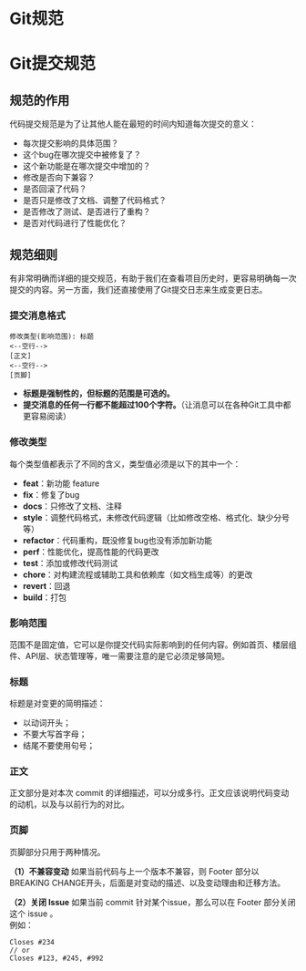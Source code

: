 # Git规范
# Git提交规范
## 规范的作用
代码提交规范是为了让其他人能在最短的时间内知道每次提交的意义：  
* 每次提交影响的具体范围？
* 这个bug在哪次提交中被修复了？
* 这个新功能是在哪次提交中增加的？
* 修改是否向下兼容？
* 是否回滚了代码？
* 是否只是修改了文档、调整了代码格式？
* 是否修改了测试、是否进行了重构？
* 是否对代码进行了性能优化？

## 规范细则
有非常明确而详细的提交规范，有助于我们在查看项目历史时，更容易明确每一次提交的内容。另一方面，我们还直接使用了Git提交日志来生成变更日志。

### 提交消息格式
```
修改类型(影响范围): 标题
<--空行-->
[正文]
<--空行-->
[页脚]
```
* **标题是强制性的，但标题的范围是可选的。**
* **提交消息的任何一行都不能超过100个字符。**（让消息可以在各种Git工具中都更容易阅读）

### 修改类型
每个类型值都表示了不同的含义，类型值必须是以下的其中一个：  
* **feat**：新功能 feature
* **fix**：修复了bug
* **docs**：只修改了文档、注释
* **style**：调整代码格式，未修改代码逻辑（比如修改空格、格式化、缺少分号等）
* **refactor**：代码重构，既没修复bug也没有添加新功能
* **perf**：性能优化，提高性能的代码更改
* **test**：添加或修改代码测试
* **chore**：对构建流程或辅助工具和依赖库（如文档生成等）的更改
* **revert**：回退
* **build**：打包

### 影响范围
范围不是固定值，它可以是你提交代码实际影响到的任何内容。例如首页、楼层组件、API层、状态管理等，唯一需要注意的是它必须足够简短。

### 标题
标题是对变更的简明描述：
* 以动词开头；
* 不要大写首字母；
* 结尾不要使用句号；

### 正文
正文部分是对本次 commit 的详细描述，可以分成多行。正文应该说明代码变动的动机，以及与以前行为的对比。

### 页脚
页脚部分只用于两种情况。  

**（1）不兼容变动**
如果当前代码与上一个版本不兼容，则 Footer 部分以BREAKING CHANGE开头，后面是对变动的描述、以及变动理由和迁移方法。  

**（2）关闭 Issue**
如果当前 commit 针对某个issue，那么可以在 Footer 部分关闭这个 issue 。  
例如：
```
Closes #234
// or
Closes #123, #245, #992
```